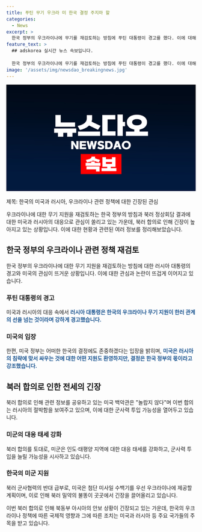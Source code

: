 ```yaml
---
title: 푸틴 무기 우크라 미 한국 결정 주지마 할
categories:
  - News
excerpt: >
  한국 정부의 우크라이나에 무기를 재검토하는 방침에 푸틴 대통령이 경고를 했다. 이에 대해 미국은 환영하되, 최종 결정은 한국 정부의 몫이라고 밝혔다. 북러 합의는 러시아의 절박함을 보여주며 미군의 대응 태세를 강화하는 가능성을 열어뒀다. 미국은 첨단 미사일 수백기를 우선 우크라이나에 제공할 예정이라고 전했다. 북러 밀약이 긴장을 끌어올리고 있으며, 이에 대한 관심이 높아지고 있다. (문의/제보: 카톡/라인 jebo23) #북러_정상회담 #우크라이나 #무기_지원
feature_text: >
  ## adskorea 실시간 뉴스 속보입니다.

  한국 정부의 우크라이나에 무기를 재검토하는 방침에 푸틴 대통령이 경고를 했다. 이에 대해 미국은 환영하되, 최종 결정은 한국 정부의 몫이라고 밝혔다. 북러 합의는 러시아의 절박함을 보여주며 미군의 대응 태세를 강화하는 가능성을 열어뒀다. 미국은 첨단 미사일 수백기를 우선 우크라이나에 제공할 예정이라고 전했다. 북러 밀약이 긴장을 끌어올리고 있으며, 이에 대한 관심이 높아지고 있다. (문의/제보: 카톡/라인 jebo23) #북러_정상회담 #우크라이나 #무기_지원
image: '/assets/img/newsdao_breakingnews.jpg'
---
```


<p><img src="/assets/img/newsdao_breakingnews.jpg" alt="adskorea 속보" /></p>

<p>제목: 한국의 미국과 러시아, 우크라이나 관련 정책에 대한 긴장된 관심</p>

<p>우크라이나에 대한 무기 지원을 재검토하는 한국 정부의 방침과 북러 정상회담 결과에 대한 미국과 러시아의 대응으로 관심이 쏠리고 있는 가운데, 북러 합의로 인해 긴장이 높아지고 있는 상황입니다. 이에 대한 현황과 관련된 여러 정보를 정리해보았습니다.</p>

<h2 data-ke-size="size26">한국 정부의 우크라이나 관련 정책 재검토</h2>

<p data-ke-size="size16">한국 정부의 우크라이나에 대한 무기 지원을 재검토하는 방침에 대한 러시아 대통령의 경고와 미국의 관심이 뜨거운 상황입니다. 이에 대한 관심과 논란이 뜨겁게 이어지고 있습니다.</p>

<h3>푸틴 대통령의 경고</h3>

<p>미국과 러시아의 대응 속에서 <b><span style="color: #1a5490;">러시아 대통령은 한국의 우크라이나 무기 지원이 한러 관계의 선을 넘는 것이라며 강하게 경고했습니다.</span></b> </p>

<h3>미국의 입장</h3>

<p>한편, 미국 정부는 어떠한 한국의 결정에도 존중하겠다는 입장을 밝히며, <b><span style="color: #1a5490;">미국은 러시아의 침략에 맞서 싸우는 것에 대한 어떤 지원도 환영하지만, 결정은 한국 정부의 몫이라고 강조했습니다.</span></b></p>

<h2 data-ke-size="size26">북러 합의로 인한 전세의 긴장</h2>

<p data-ke-size="size16">북러 합의로 인해 관련 정보를 공유하고 있는 미국 백악관은 "놀랍지 않다"며 이번 합의는 러시아의 절박함을 보여주고 있으며, 이에 대한 군사력 투입 가능성을 열어두고 있습니다.</p>

<h3>미군의 대응 태세 강화</h3>

<p>북러 합의를 토대로, 미군은 인도·태평양 지역에 대한 대응 태세를 강화하고, 군사력 투입을 늘릴 가능성을 시사하고 있습니다.</p>

<h3>한국의 미군 지원</h3>

<p>북러 군사협력의 반대 급부로, 미국은 첨단 미사일 수백기를 우선 우크라이나에 제공할 계획이며, 이로 인해 북러 밀약의 불똥이 곳곳에서 긴장을 끌어올리고 있습니다.</p>

<p>이번 북러 합의로 인해 북동부 아시아의 안보 상황이 긴장되고 있는 가운데, 한국의 우크라이나 정책에 따른 국제적 영향과 그에 따른 조치는 미국과 러시아 등 주요 국가들의 주목을 받고 있습니다.</p>

